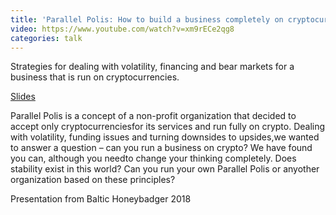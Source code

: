 ```yaml
---
title: 'Parallel Polis: How to build a business completely on cryptocurrency'
video: https://www.youtube.com/watch?v=xm9rECe2qg8
categories: talk
---
```


Strategies for dealing with volatility, financing and bear markets for a business that is run on cryptocurrencies.

[Slides](https://paralelnapolis.sk/wp-content/uploads/2018/09/Paraleln%C3%A1-Polis-for-Baltic-Honeybadger.pdf)

Parallel Polis is a concept of a non-profit organization that decided to accept only cryptocurrenciesfor its services and run fully on crypto. Dealing with volatility, funding issues and turning downsides to upsides,we wanted to answer a question – can you run a business on crypto? We have found you can, although you needto change your thinking completely. Does stability exist in this world? Can you run your own Parallel Polis or anyother organization based on these principles?

Presentation from Baltic Honeybadger 2018
